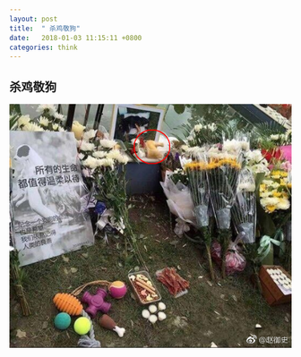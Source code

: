 ```yaml
---
layout: post
title:  " 杀鸡敬狗"
date:   2018-01-03 11:15:11 +0800
categories: think
---
```


## 杀鸡敬狗
![杀鸡敬狗](/images/kill_chiken_for_dog.jpg)